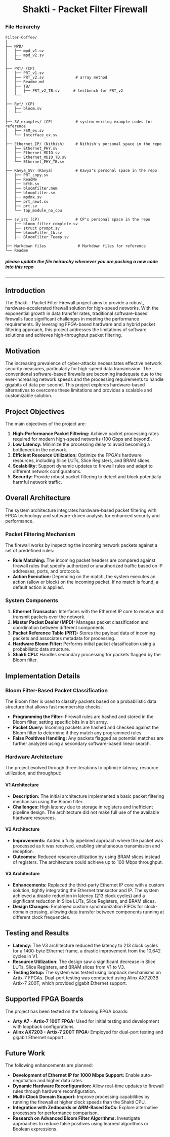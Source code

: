 # <p align = center> Shakti - Packet Filter Firewall </p>

### File Heirarchy

```
Filter-Coffee/
│
├── MPD/
│   ├── mpd_v1.sv
│   ├── mpd_v2.sv
│   └── 
│   
├── PRT/ (CP)
│   ├── PRT_v1.sv
│   ├── PRT_v2.sv              # array method
│   ├── Readme.md
│   ├── TB/
│   │   ├── PRT_v2_TB.sv      # testbench for PRT_v2
│   └──
│
├── Ref/ (CP)
│   ├── bloom.sv
│   └──
│
├── SV_examples/ (CP)          # system verilog example codes for reference
│   ├── FSM_ex.sv
│   └── Interface_ex.sv
│
├── Ethernet_IP/ (Nithish)     # Nithish's personal space in the repo
│   ├── Ethernet_PHY.sv
│   ├── Ethernet_MDIO.sv
│   ├── Ethernet_MDIO_TB.sv
│   └── Ethernet_PHY_TB.sv
│
├── Kavya_SV/ (Kavya)          # Kavya's personal space in the repo
│   ├── PRT_copy.sv
│   ├── ReadMe
│   ├── bftb.sv
│   ├── bloomfilter.mem
│   ├── bloomfilter.sv
│   ├── mpdmk.sv
│   ├── prt_newt.sv
│   ├── prt.sv
│   └── top_module_no_cpu
│
├── sv_src (CP)                # CP's personal space in the repo
│   ├── bloom filter_complete.sv
│   ├── struct prompt.sv
│   ├── bloomFilter_tb.sv
│   ├── BloomFilter_Teamp.sv
│
├── Markdown files              # Markdown files for reference
└── Readme

```
##### please update the file heirarchy whenever you are pushing a new code into this repo

---

## Introduction
The Shakti - Packet Filter Firewall project aims to provide a robust, hardware-accelerated firewall solution for high-speed networks. With the exponential growth in data transfer rates, traditional software-based firewalls face significant challenges in meeting the performance requirements. By leveraging FPGA-based hardware and a hybrid packet filtering approach, this project addresses the limitations of software solutions and achieves high-throughput packet filtering.

## Motivation
The increasing prevalence of cyber-attacks necessitates effective network security measures, particularly for high-speed data transmission. The conventional software-based firewalls are becoming inadequate due to the ever-increasing network speeds and the processing requirements to handle gigabits of data per second. This project explores hardware-based alternatives to overcome these limitations and provides a scalable and customizable solution.

## Project Objectives
The main objectives of the project are:
1. **High-Performance Packet Filtering:** Achieve packet processing rates required for modern high-speed networks (100 Gbps and beyond).
2. **Low Latency:** Minimize the processing delay to avoid becoming a bottleneck in the network.
3. **Efficient Resource Utilization:** Optimize the FPGA's hardware resources, including Slice LUTs, Slice Registers, and BRAM slices.
4. **Scalability:** Support dynamic updates to firewall rules and adapt to different network configurations.
5. **Security:** Provide robust packet filtering to detect and block potentially harmful network traffic.

## Overall Architecture
The system architecture integrates hardware-based packet filtering with FPGA technology and software-driven analysis for enhanced security and performance.

### Packet Filtering Mechanism
The firewall works by inspecting the incoming network packets against a set of predefined rules:
- **Rule Matching:** The incoming packet headers are compared against firewall rules that specify authorized or unauthorized traffic based on IP addresses, ports, and protocols.
- **Action Execution:** Depending on the match, the system executes an action (allow or block) on the incoming packet. If no match is found, a default action is applied.

### System Components
1. **Ethernet Transactor:** Interfaces with the Ethernet IP core to receive and transmit packets over the network.
2. **Master Packet Dealer (MPD):** Manages packet classification and coordination between different components.
3. **Packet Reference Table (PRT):** Stores the payload data of incoming packets and associates metadata for processing.
4. **Hardware Bloom Filter:** Performs initial packet classification using a probabilistic data structure.
5. **Shakti CPU:** Handles secondary processing for packets flagged by the Bloom filter.

## Implementation Details

### Bloom Filter-Based Packet Classification
The Bloom filter is used to classify packets based on a probabilistic data structure that allows fast membership checks:
- **Programming the Filter:** Firewall rules are hashed and stored in the Bloom filter, setting specific bits in a bit array.
- **Packet Query:** Incoming packets are hashed and checked against the Bloom filter to determine if they match any programmed rules.
- **False Positives Handling:** Any packets flagged as potential matches are further analyzed using a secondary software-based linear search.

### Hardware Architecture
The project evolved through three iterations to optimize latency, resource utilization, and throughput:

#### V1 Architecture
- **Description:** The initial architecture implemented a basic packet filtering mechanism using the Bloom filter.
- **Challenges:** High latency due to storage in registers and inefficient pipeline design. The architecture did not make full use of the available hardware resources.

#### V2 Architecture
- **Improvements:** Added a fully pipelined approach where the packet was processed as it was received, enabling simultaneous transmission and reception.
- **Outcomes:** Reduced resource utilization by using BRAM slices instead of registers. The architecture could achieve up to 100 Mbps throughput.

#### V3 Architecture
- **Enhancements:** Replaced the third-party Ethernet IP core with a custom solution, tightly integrating the Ethernet transactor and IP. The system achieved a drastic reduction in latency (213 clock cycles) and a significant reduction in Slice LUTs, Slice Registers, and BRAM slices.
- **Design Changes:** Employed custom synchronization FIFOs for clock-domain crossing, allowing data transfer between components running at different clock frequencies.

## Testing and Results
- **Latency:** The V3 architecture reduced the latency to 213 clock cycles for a 1400-byte Ethernet frame, a drastic improvement from the 10,642 cycles in V1.
- **Resource Utilization:** The design saw a significant decrease in Slice LUTs, Slice Registers, and BRAM slices from V1 to V3.
- **Testing Setup:** The system was tested using loopback mechanisms on Artix-7 FPGAs. Dual-port testing was conducted using Alinx AX7203B Artix-7 200T, which provided gigabit Ethernet support.

## Supported FPGA Boards
The project has been tested on the following FPGA boards:
- **Arty A7 - Artix-7 100T FPGA:** Used for initial testing and development with loopback configurations.
- **Alinx AX7203 - Artix-7 200T FPGA:** Employed for dual-port testing and gigabit Ethernet support.

## Future Work
The following enhancements are planned:
- **Development of Ethernet IP for 1000 Mbps Support:** Enable auto-negotiation and higher data rates.
- **Dynamic Hardware Reconfiguration:** Allow real-time updates to firewall rules through hardware reconfiguration.
- **Multi-Clock Domain Support:** Improve processing capabilities by running the firewall at higher clock speeds than the Shakti CPU.
- **Integration with Zedboards or ARM-Based SoCs:** Explore alternative processors for performance comparison.
- **Research on Advanced Bloom Filter Algorithms:** Investigate approaches to reduce false positives using learned algorithms or Boolean expressions.
